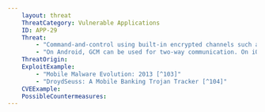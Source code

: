 ```yaml
---
    layout: threat
    ThreatCategory: Vulnerable Applications
    ID: APP-29
    Threat:
        - "Command-and-control using built-in encrypted channels such as Google Cloud Messaging or Apple Push Notification Service that will not stand out as unusual traffic."
        - "On Android, GCM can be used for two-way communication. On iOS, APNS can be used for one-way communication (server to device)."
    ThreatOrigin:
    ExploitExample:
        - "Mobile Malware Evolution: 2013 [^103]"
        - "DroydSeuss: A Mobile Banking Trojan Tracker [^104]"
    CVEExample:
    PossibleCountermeasures:
---
```

